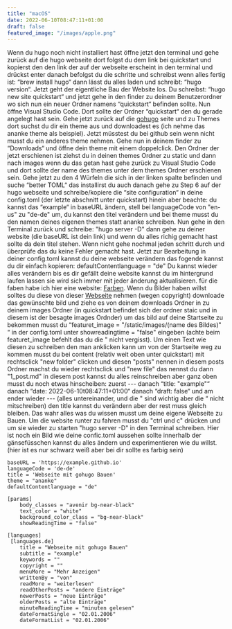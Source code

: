 ```yaml
---
title: "macOS"
date: 2022-06-10T08:47:11+01:00
draft: false
featured_image: "/images/apple.png"
---
```

Wenn du hugo noch nicht installiert hast öffne jetzt den terminal und gehe zurück auf die hugo webseite dort folgst du dem link bei quickstart und kopierst den den link der auf der webseite erscheint in den terminal und drückst enter danach befolgst du die schritte und schreibst wenn alles fertig ist: “brew install hugo“ dann lässt du alles laden und schreibt: “hugo version“. Jetzt geht der eigentliche Bau der Website los. Du schreibst: “hugo new site quickstart“ und jetzt gehe in den finder zu deinem Benutzerordner wo sich nun ein neuer Ordner namens “quickstart“ befinden sollte. Nun öffne Visual Studio Code. Dort sollte der Ordner “quickstart“ den du gerade angelegt hast sein. Gehe jetzt zurück auf die [gohugo](https://gohugo.io/) seite und zu Themes dort suchst du dir ein theme aus und downloadest es (ich nehme das ananke theme als beispiel). Jetzt müsstest du bei github sein wenn nicht musst du ein anderes theme nehmen. Gehe nun in deinem finder zu “Downloads“ und öffne dein theme mit einem doppelclick. Den Ordner der jetzt erschienen ist ziehst du in deinen themes Ordner zu static und dann nach images wenn du das getan hast gehe zurück zu Visual Studio Code und dort sollte der name des themes unter dem themes Ordner erschienen sein. Gehe jetzt zu den 4 Würfeln die sich in der linken spalte befinden und suche “better TOML“ das installirst du auch danach gehe zu Step 6 auf der hugo webseite und schreibe/kopiere die “site configuration“ in deine config.toml (der letzte abschnitt unter quickstart) hinein aber beachte: du kannst das “example“ in baseURL ändern, stell bei languageCode von "en-us" zu "de-de" um, du kannst den titel verändern und bei theme musst du den namen deines eigenen themes statt ananke schreiben. Nun gehe in den Terminal zurück und schreibe: "hugo server -D" dann gehe zu deiner website (die baseURL ist dein link) und wenn du alles richig gemacht hast sollte da dein titel stehen. Wenn nicht gehe nochmal jeden schritt durch und überprüfe das du keine Fehler gemacht hast. Jetzt zur Bearbeitung in deiner config.toml kannst du deine webseite verändern das fogende kannst du dir einfach kopieren: defaultContentlanguage = "de"  Du kannst wieder alles verändern bis es dir gefällt deine website kannst du im hintergrund laufen lassen sie wird sich immer mit jeder änderung aktualisieren. für die faben habe ich hier eine website: [Farben](https://tachyons.io/docs/themes/skins/). Wenn du Bilder haben willst solltes du diese von dieser [Webseite](https://unsplash.com/) nehmen (wegen copyright) downloade das gewünschte bild und ziehe es von deinem downloads Ordner in zu deinem images Ordner (in quickstart befindet sich der ordner staic und in diesem ist der besagte images Ordnder) um das bild auf deine Startseite zu bekommen musst du “featuret_image = "/static/images/(name des Bildes)" “ in der config.toml unter showreadingtime = "false" eingeben (achte beim featuret_image befehlt das du die " nicht vergisst). Um einen Text wie diesen zu schreiben den man anklicken kann um von der Startseite weg zu kommen musst du bei content (relativ weit oben unter quickstart) mit rechtsclick "new folder" clicken und diesen "posts" nennen in diesem posts Ordner machst du wieder rechtsclick und "new file" das nennst du dann "1_post.md" in diesem post kannst du alles reinschreiben aber ganz oben musst du noch etwas hinscheiben: zuerst --- danach “title: "example"“ danach “date: 2022-06-10t08:47:11+01:00“ danach “draft: false“ und am ender wieder --- (alles untereinander, und die " sind wichtig aber die “ nicht mitschreiben) den title kannst du verändern aber der rest muss gleich bleiben. Das wahr alles was du wissen musst um deine eigene Webseite zu Bauen. Um die website runter zu fahren musst du "ctrl und c" drücken und um sie wieder zu starten "hugo server -D" in den Terminal schreiben. Hier ist noch ein Bild wie deine confic.toml aussehen sollte innerhalb der gänsefüsschen kannst du alles ändern und experimentieren wie du willst. (hier ist es nur schwarz weiß aber bei dir sollte es farbig sein)
```
baseURL = 'https://example.github.io'
languageCode = 'de-de'
title = 'Webseite mit gohugo Bauen'
theme = "ananke"
defaultContentlanguage = "de"

[params]
    body_classes = "avenir bg-near-black"
    text_color = "white"
    background_color_class = "bg-near-black"
    showReadingTime = "false"

[languages]
 [languages.de]
    title = "Webseite mit gohugo Bauen"
    subtitle = "example"
    keywords = ""
    copyright = ""
    menuMore = "Mehr Anzeigen"
    writtenBy = "von"
    readMore = "weiterlesen"
    readOtherPosts = "andere Einträge"
    newerPosts = "neue Einträge"
    olderPosts = "alte Einträge"
    minuteReadingTime = "minuten gelesen"
    dateFormatSingle = "02.01.2006"
    dateFormatList = "02.01.2006"
    
    
```